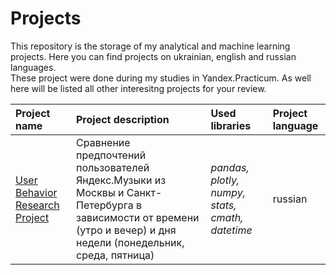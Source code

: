 # Projects
This repository is the storage of my analytical and machine learning projects. Here you can find projects on ukrainian, english and russian languages.  
These project were done during my studies in Yandex.Practicum. As well here will be listed all other interesitng projects for your review.




| Project name | Project description | Used libraries  | Project language |
| :---------------------- | :---------------------- | :---------------------- | :---------------------- |
| [User Behavior Research Project](User_Behavior_Research_Project) | Сравнение предпочтений пользователей Яндекс.Музыки из Москвы и Санкт-Петербурга в зависимости от времени (утро и вечер) и дня недели (понедельник, среда, пятница)| *pandas, plotly, numpy, stats, cmath, datetime* | russian
